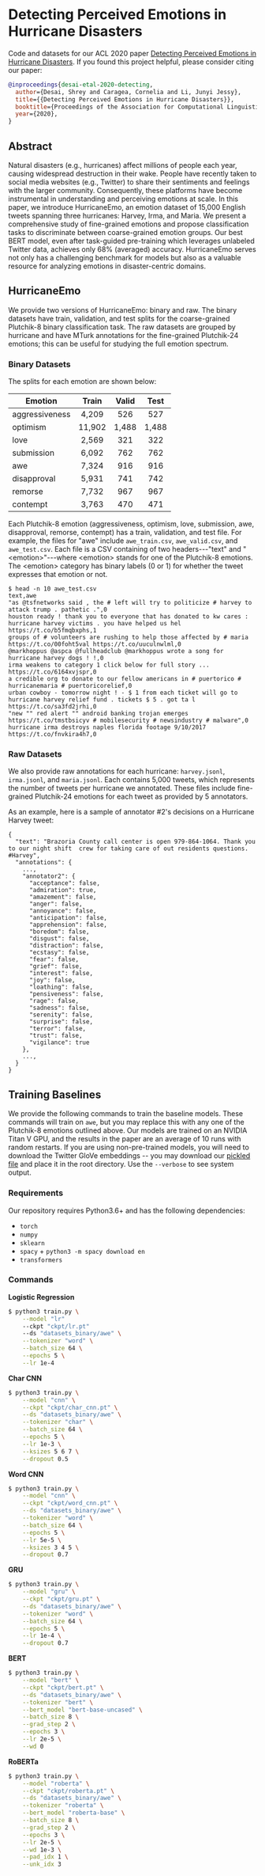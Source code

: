 # Detecting Perceived Emotions in Hurricane Disasters

Code and datasets for our ACL 2020 paper [Detecting Perceived Emotions in Hurricane Disasters](). If you found this project helpful, please consider citing our paper:

```bibtex
@inproceedings{desai-etal-2020-detecting,
  author={Desai, Shrey and Caragea, Cornelia and Li, Junyi Jessy},
  title={{Detecting Perceived Emotions in Hurricane Disasters}},
  booktitle={Proceedings of the Association for Computational Linguistics (ACL)},
  year={2020},
}
```

## Abstract

Natural disasters (e.g., hurricanes) affect millions of people each year, causing widespread destruction in their wake. People have recently taken to social media websites (e.g., Twitter) to share their sentiments and feelings with the larger community. Consequently, these platforms have become instrumental in understanding and perceiving emotions at scale. In this paper, we introduce HurricaneEmo, an emotion dataset of 15,000 English tweets spanning three hurricanes: Harvey, Irma, and Maria. We present a comprehensive study of fine-grained emotions and propose classification tasks to discriminate between coarse-grained emotion groups. Our best BERT model, even after task-guided pre-training which leverages unlabeled Twitter data, achieves only 68% (averaged) accuracy. HurricaneEmo serves not only has a challenging benchmark for models but also as a valuable resource for analyzing emotions in disaster-centric domains.

## HurricaneEmo

We provide two versions of HurricaneEmo: binary and raw. The binary datasets have train, validation, and test splits for the coarse-grained Plutchik-8 binary classification task. The raw datasets are grouped by hurricane and have MTurk annotations for the fine-grained Plutchik-24 emotions; this can be useful for studying the full emotion spectrum.

### Binary Datasets

The splits for each emotion are shown below:

| Emotion        |  Train | Valid |  Test |
|----------------|:------:|:-----:|:-----:|
| aggressiveness |  4,209 |  526  |  527  |
| optimism       | 11,902 | 1,488 | 1,488 |
| love           |  2,569 |  321  |  322  |
| submission     |  6,092 |  762  |  762  |
| awe            |  7,324 |  916  |  916  |
| disapproval    |  5,931 |  741  |  742  |
| remorse        |  7,732 |  967  |  967  |
| contempt       |  3,763 |  470  |  471  |

Each Plutchik-8 emotion (aggressiveness, optimism, love, submission, awe, disapproval, remorse, contempt) has a train, validation, and test file. For example, the files for "awe" include `awe_train.csv`, `awe_valid.csv`, and `awe_test.csv`. Each file is a CSV containing of two headers---"text" and "\<emotion\>"---where \<emotion\> stands for one of the Plutchik-8 emotions. The \<emotion\> category has binary labels (0 or 1) for whether the tweet expresses that emotion or not.

```
$ head -n 10 awe_test.csv
text,awe
"as @tsfnetworks said , the # left will try to politicize # harvey to attack trump . pathetic .",0
houston ready ! thank you to everyone that has donated to kw cares : hurricane harvey victims . you have helped us hel https://t.co/b5fmqbxphs,1
groups of # volunteers are rushing to help those affected by # maria https://t.co/00foht5val https://t.co/uuculnwlml,0
@markhoppus @aspca @fullheadclub @markhoppus wrote a song for hurricane harvey dogs ! !,0
irma weakens to category 1 click below for full story ... https://t.co/6164xvjspr,0
a credible org to donate to our fellow americans in # puertorico # hurricanemaria # puertoricorelief,0
urban cowboy - tomorrow night ! - $ 1 from each ticket will go to hurricane harvey relief fund . tickets $ 5 . got ta l https://t.co/sa3fd2jrhi,0
"new "" red alert "" android banking trojan emerges https://t.co/tmstbsicyv # mobilesecurity # newsindustry # malware",0
hurricane irma destroys naples florida footage 9/10/2017 https://t.co/fnvkira4h7,0
```

### Raw Datasets

We also provide raw annotations for each hurricane: `harvey.jsonl`, `irma.jsonl`, and `maria.jsonl`. Each contains 5,000 tweets, which represents the number of tweets per hurricane we annotated. These files include fine-grained Plutchik-24 emotions for each tweet as provided by 5 annotators.

As an example, here is a sample of annotator #2's decisions on a Hurricane Harvey tweet:

```
{
  "text": "Brazoria County call center is open 979-864-1064. Thank you to our night shift  crew for taking care of out residents questions. #Harvey",
  "annotations": {
	...,
    "annotator2": {
      "acceptance": false,
      "admiration": true,
      "amazement": false,
      "anger": false,
      "annoyance": false,
      "anticipation": false,
      "apprehension": false,
      "boredom": false,
      "disgust": false,
      "distraction": false,
      "ecstasy": false,
      "fear": false,
      "grief": false,
      "interest": false,
      "joy": false,
      "loathing": false,
      "pensiveness": false,
      "rage": false,
      "sadness": false,
      "serenity": false,
      "surprise": false,
      "terror": false,
      "trust": false,
      "vigilance": true
    },
    ...,
  }
}
```

## Training Baselines

We provide the following commands to train the baseline models. These commands will train on `awe`, but you may replace this with any one of the Plutchik-8 emotions outlined above. Our models are trained on an NVIDIA Titan V GPU, and the results in the paper are an average of 10 runs with random restarts. If you are using non-pre-trained models, you will need to download the Twitter GloVe embeddings -- you may download our [pickled file](https://drive.google.com/file/d/1Wuu-F-mFd-Qjct1iUoxHh1wihXHRzYxd/view?usp=sharing) and place it in the root directory. Use the `--verbose` to see system output.

### Requirements

Our repository requires Python3.6+ and has the following dependencies:

 - `torch`
 - `numpy`
 - `sklearn`
 - `spacy` + `python3 -m spacy download en`
 - `transformers`

### Commands

**Logistic Regression**

```bash
$ python3 train.py \
	--model "lr"
	--ckpt "ckpt/lr.pt"
	--ds "datasets_binary/awe" \
	--tokenizer "word" \
	--batch_size 64 \
	--epochs 5 \
	--lr 1e-4
```

**Char CNN**

```bash
$ python3 train.py \
	--model "cnn" \
	--ckpt "ckpt/char_cnn.pt" \
	--ds "datasets_binary/awe" \
	--tokenizer "char" \
	--batch_size 64 \
	--epochs 5 \
	--lr 1e-3 \
	--ksizes 5 6 7 \
	--dropout 0.5
```

**Word CNN**

```bash
$ python3 train.py \
	--model "cnn" \
	--ckpt "ckpt/word_cnn.pt" \
	--ds "datasets_binary/awe" \
	--tokenizer "word" \
	--batch_size 64 \
	--epochs 5 \
	--lr 5e-5 \
	--ksizes 3 4 5 \
	--dropout 0.7
```

**GRU**

```bash
$ python3 train.py \
	--model "gru" \
	--ckpt "ckpt/gru.pt" \
	--ds "datasets_binary/awe" \
	--tokenizer "word" \
	--batch_size 64 \
	--epochs 5 \
	--lr 1e-4 \
	--dropout 0.7
```

**BERT**

```bash
$ python3 train.py \
	--model "bert" \
	--ckpt "ckpt/bert.pt" \
	--ds "datasets_binary/awe" \
	--tokenizer "bert" \
	--bert_model "bert-base-uncased" \
	--batch_size 8 \
	--grad_step 2 \
	--epochs 3 \
	--lr 2e-5 \
	--wd 0
```

**RoBERTa**

```bash
$ python3 train.py \
	--model "roberta" \
	--ckpt "ckpt/roberta.pt" \
	--ds "datasets_binary/awe" \
	--tokenizer "roberta" \
	--bert_model "roberta-base" \
	--batch_size 8 \
	--grad_step 2 \
	--epochs 3 \
	--lr 2e-5 \
	--wd 1e-3 \
	--pad_idx 1 \
	--unk_idx 3
```

